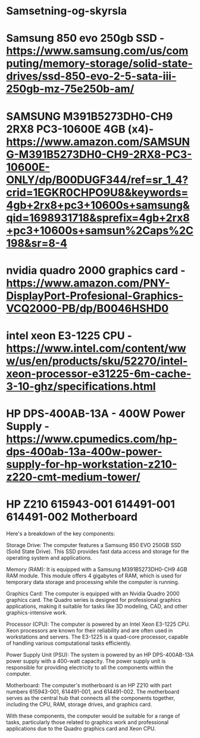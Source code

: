 # Samsetning-og-skyrsla
# Samsung 850 evo 250gb SSD - https://www.samsung.com/us/computing/memory-storage/solid-state-drives/ssd-850-evo-2-5-sata-iii-250gb-mz-75e250b-am/
# SAMSUNG M391B5273DH0-CH9 2RX8 PC3-10600E 4GB (x4)- https://www.amazon.com/SAMSUNG-M391B5273DH0-CH9-2RX8-PC3-10600E-ONLY/dp/B00DUGF344/ref=sr_1_4?crid=1EGKR0CHPO9U8&keywords=4gb+2rx8+pc3+10600s+samsung&qid=1698931718&sprefix=4gb+2rx8+pc3+10600s+samsun%2Caps%2C198&sr=8-4
# nvidia quadro 2000 graphics card - https://www.amazon.com/PNY-DisplayPort-Profesional-Graphics-VCQ2000-PB/dp/B0046HSHD0
# intel xeon E3-1225 CPU - https://www.intel.com/content/www/us/en/products/sku/52270/intel-xeon-processor-e31225-6m-cache-3-10-ghz/specifications.html
# HP DPS-400AB-13A - 400W Power Supply - https://www.cpumedics.com/hp-dps-400ab-13a-400w-power-supply-for-hp-workstation-z210-z220-cmt-medium-tower/
# HP Z210 615943-001 614491-001 614491-002 Motherboard
Here's a breakdown of the key components:

Storage Drive: The computer features a Samsung 850 EVO 250GB SSD (Solid State Drive). This SSD provides fast data access and storage for the operating system and applications.

Memory (RAM): It is equipped with a Samsung M391B5273DH0-CH9 4GB RAM module. This module offers 4 gigabytes of RAM, which is used for temporary data storage and processing while the computer is running.

Graphics Card: The computer is equipped with an Nvidia Quadro 2000 graphics card. The Quadro series is designed for professional graphics applications, making it suitable for tasks like 3D modeling, CAD, and other graphics-intensive work.

Processor (CPU): The computer is powered by an Intel Xeon E3-1225 CPU. Xeon processors are known for their reliability and are often used in workstations and servers. The E3-1225 is a quad-core processor, capable of handling various computational tasks efficiently.

Power Supply Unit (PSU): The system is powered by an HP DPS-400AB-13A power supply with a 400-watt capacity. The power supply unit is responsible for providing electricity to all the components within the computer.

Motherboard: The computer's motherboard is an HP Z210 with part numbers 615943-001, 614491-001, and 614491-002. The motherboard serves as the central hub that connects all the components together, including the CPU, RAM, storage drives, and graphics card.

With these components, the computer would be suitable for a range of tasks, particularly those related to graphics work and professional applications due to the Quadro graphics card and Xeon CPU.
